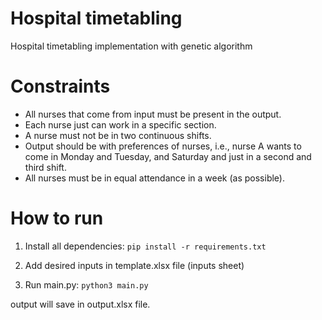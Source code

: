 # Hospital timetabling
Hospital timetabling implementation with genetic algorithm

# Constraints
 - All nurses that come from input must be present in the output.
 - Each nurse just can work in a specific section.
 - A nurse must not be in two continuous shifts.
 - Output should be with preferences of nurses, i.e., nurse A wants to come in Monday and Tuesday, and Saturday and just in a second and third shift.
 - All nurses must be in equal attendance in a week (as possible).

# How to run
1. Install all dependencies: `pip install -r requirements.txt`

2. Add desired inputs in template.xlsx file (inputs sheet)

3. Run main.py: `python3 main.py`

 output will save in output.xlsx file.
